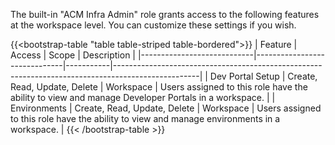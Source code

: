 The built-in "ACM Infra Admin" role grants access to the following features at the workspace level. You can customize these settings if you wish.

{{<bootstrap-table "table table-striped table-bordered">}}
| Feature                    | Access                       | Scope     | Description                                                                                       |
|----------------------------|------------------------------|-----------|---------------------------------------------------------------------------------------------------|
| Dev&nbsp;Portal&nbsp;Setup | Create, Read, Update, Delete | Workspace | Users assigned to this role have the ability to view and manage Developer Portals in a workspace. |
| Environments               | Create, Read, Update, Delete | Workspace | Users assigned to this role have the ability to view and manage environments in a workspace.      |
{{< /bootstrap-table >}}

<!-- Do not remove. Keep this code at the bottom of the include -->
<!-- DOCS-1176 -->